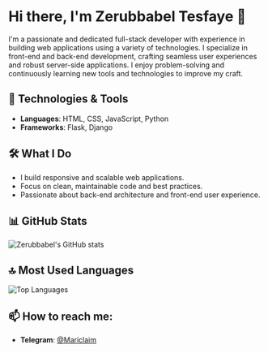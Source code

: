 # Hi there, I'm Zerubbabel Tesfaye 👋

I'm a passionate and dedicated full-stack developer with experience in building web applications using a variety of technologies. I specialize in front-end and back-end development, crafting seamless user experiences and robust server-side applications. I enjoy problem-solving and continuously learning new tools and technologies to improve my craft.

## 🔧 Technologies & Tools

- **Languages**: HTML, CSS, JavaScript, Python
- **Frameworks**: Flask, Django

## 🛠 What I Do

- I build responsive and scalable web applications.
- Focus on clean, maintainable code and best practices.
- Passionate about back-end architecture and front-end user experience.

## 📊 GitHub Stats

![Zerubbabel's GitHub stats](https://github-readme-stats.vercel.app/api?username=ZerubbabelTesfaye&show_icons=true&theme=dark)

## 🔝 Most Used Languages

![Top Languages](https://github-readme-stats.vercel.app/api/top-langs/?username=ZerubbabelTesfaye&layout=compact&theme=dark)

## 📫 How to reach me:

- **Telegram**: [@Mariclaim](https://t.me/Mariclaim)



<!--
**ZerubbabelT/ZerubbabelT** is a ✨ _special_ ✨ repository because its `README.md` (this file) appears on your GitHub profile.

Here are some ideas to get you started:

- 🔭 I’m currently working on ...
- 🌱 I’m currently learning ...
- 👯 I’m looking to collaborate on ...
- 🤔 I’m looking for help with ...
- 💬 Ask me about ...
- 📫 How to reach me: ...
- 😄 Pronouns: ...
- ⚡ Fun fact: ...
-->
